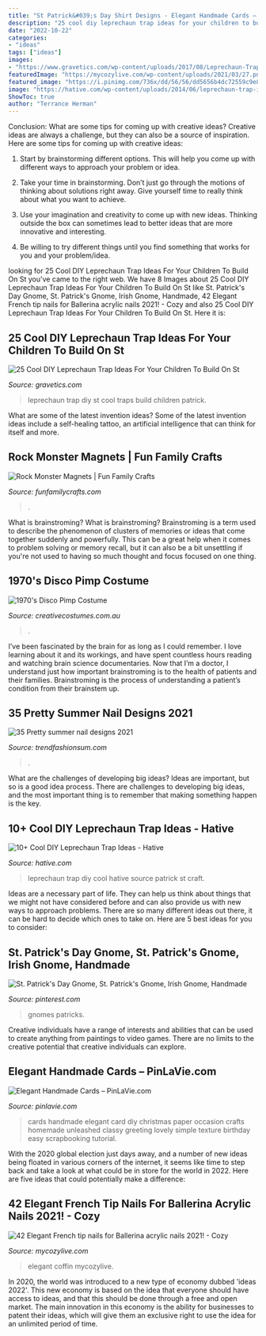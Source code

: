 ```yaml
---
title: "St Patrick&#039;s Day Shirt Designs - Elegant Handmade Cards – Pinlavie.com"
description: "25 cool diy leprechaun trap ideas for your children to build on st"
date: "2022-10-22"
categories:
- "ideas"
tags: ["ideas"]
images:
- "https://www.gravetics.com/wp-content/uploads/2017/08/Leprechaun-Trap.jpg"
featuredImage: "https://mycozylive.com/wp-content/uploads/2021/03/27.png"
featured_image: "https://i.pinimg.com/736x/dd/56/56/dd5656b4dc72559c9e8882b7afcfec9d.jpg"
image: "https://hative.com/wp-content/uploads/2014/06/leprechaun-trap-ideas/9-leprechaun-trap-ideas.jpg"
ShowToc: true
author: "Terrance Herman"
---
```



Conclusion: What are some tips for coming up with creative ideas?
Creative ideas are always a challenge, but they can also be a source of inspiration. Here are some tips for coming up with creative ideas:
1. Start by brainstorming different options. This will help you come up with different ways to approach your problem or idea.

2. Take your time in brainstorming. Don’t just go through the motions of thinking about solutions right away. Give yourself time to really think about what you want to achieve.

3. Use your imagination and creativity to come up with new ideas. Thinking outside the box can sometimes lead to better ideas that are more innovative and interesting.

4. Be willing to try different things until you find something that works for you and your problem/idea.

	

		
looking for 25 Cool DIY Leprechaun Trap Ideas For Your Children To Build On St you've came to the right web. We have 8 Images about 25 Cool DIY Leprechaun Trap Ideas For Your Children To Build On St like St. Patrick&#039;s Day Gnome, St. Patrick&#039;s Gnome, Irish Gnome, Handmade, 42 Elegant French tip nails for Ballerina acrylic nails 2021! - Cozy and also 25 Cool DIY Leprechaun Trap Ideas For Your Children To Build On St. Here it is:
		
    
## 25 Cool DIY Leprechaun Trap Ideas For Your Children To Build On St

<img loading=lazy src="https://www.gravetics.com/wp-content/uploads/2017/08/Leprechaun-Trap.jpg" onerror="this.onerror=null;this.src='https://tse1.mm.bing.net/th?id=OIP.2PnHpyYNUNIDAv32_COq8QHaMX&amp;pid=15.1';" alt="25 Cool DIY Leprechaun Trap Ideas For Your Children To Build On St">

_Source: gravetics.com_

>leprechaun trap diy st cool traps build children patrick. 

	

What are some of the latest invention ideas?
Some of the latest invention ideas include a self-healing tattoo, an artificial intelligence that can think for itself and more.

    
## Rock Monster Magnets | Fun Family Crafts

<img loading=lazy src="https://funfamilycrafts.com/wp-content/uploads/2012/08/rock-monsters-pebble-magnets.jpg" onerror="this.onerror=null;this.src='https://tse3.mm.bing.net/th?id=OIP.8kH74dJzm6p-SylImiszxQHaEv&amp;pid=15.1';" alt="Rock Monster Magnets | Fun Family Crafts">

_Source: funfamilycrafts.com_

>. 

	

What is brainstroming?
What is brainstroming? Brainstroming is a term used to describe the phenomenon of clusters of memories or ideas that come together suddenly and powerfully. This can be a great help when it comes to problem solving or memory recall, but it can also be a bit unsettling if you're not used to having so much thought and focus focused on one thing.

    
## 1970&#039;s Disco Pimp Costume

<img loading=lazy src="https://www.creativecostumes.com.au/wp-content/uploads/2014/07/RWP_146_web-768x1024.jpg" onerror="this.onerror=null;this.src='https://tse2.mm.bing.net/th?id=OIP.ZNETNkE0MwnnYnFCvlRU5wHaJ4&amp;pid=15.1';" alt="1970&#039;s Disco Pimp Costume">

_Source: creativecostumes.com.au_

>. 

	

I’ve been fascinated by the brain for as long as I could remember. I love learning about it and its workings, and have spent countless hours reading and watching brain science documentaries. Now that I’m a doctor, I understand just how important brainstroming is to the health of patients and their families. Brainstroming is the process of understanding a patient’s condition from their brainstem up.

    
## 35 Pretty Summer Nail Designs 2021

<img loading=lazy src="https://trendfashionsum.com/wp-content/uploads/2021/05/6-8.jpg" onerror="this.onerror=null;this.src='https://tse1.mm.bing.net/th?id=OIP.mHcl2IYnAxJWYo1g_StDpwHaLH&amp;pid=15.1';" alt="35 Pretty summer nail designs 2021">

_Source: trendfashionsum.com_

>. 

	

What are the challenges of developing big ideas?
Ideas are important, but so is a good idea process. There are challenges to developing big ideas, and the most important thing is to remember that making something happen is the key.

    
## 10+ Cool DIY Leprechaun Trap Ideas - Hative

<img loading=lazy src="https://hative.com/wp-content/uploads/2014/06/leprechaun-trap-ideas/9-leprechaun-trap-ideas.jpg" onerror="this.onerror=null;this.src='https://tse2.mm.bing.net/th?id=OIP.xLMajJcDS9m5vbeMYdK-CgHaJ4&amp;pid=15.1';" alt="10+ Cool DIY Leprechaun Trap Ideas - Hative">

_Source: hative.com_

>leprechaun trap diy cool hative source patrick st craft. 

	

Ideas are a necessary part of life. They can help us think about things that we might not have considered before and can also provide us with new ways to approach problems. There are so many different ideas out there, it can be hard to decide which ones to take on. Here are 5 best ideas for you to consider: 

    
## St. Patrick&#039;s Day Gnome, St. Patrick&#039;s Gnome, Irish Gnome, Handmade

<img loading=lazy src="https://i.pinimg.com/736x/dd/56/56/dd5656b4dc72559c9e8882b7afcfec9d.jpg" onerror="this.onerror=null;this.src='https://tse2.mm.bing.net/th?id=OIP.mgss4PUI9xsCoqpCl_tX5AHaJ4&amp;pid=15.1';" alt="St. Patrick&#039;s Day Gnome, St. Patrick&#039;s Gnome, Irish Gnome, Handmade">

_Source: pinterest.com_

>gnomes patricks. 

	

Creative individuals have a range of interests and abilities that can be used to create anything from paintings to video games. There are no limits to the creative potential that creative individuals can explore.

    
## Elegant Handmade Cards – PinLaVie.com

<img loading=lazy src="http://pinlavie.com/system/posts/pictures/3425/Elegant-handmade-cards-Crafts-Unleashed-1-1024x682.jpg" onerror="this.onerror=null;this.src='https://tse4.mm.bing.net/th?id=OIP.mHyKBcrHjsWmoQeT5shlrwHaE7&amp;pid=15.1';" alt="Elegant Handmade Cards – PinLaVie.com">

_Source: pinlavie.com_

>cards handmade elegant card diy christmas paper occasion crafts homemade unleashed classy greeting lovely simple texture birthday easy scrapbooking tutorial. 

	

With the 2020 global election just days away, and a number of new ideas being floated in various corners of the internet, it seems like time to step back and take a look at what could be in store for the world in 2022. Here are five ideas that could potentially make a difference: 

    
## 42 Elegant French Tip Nails For Ballerina Acrylic Nails 2021! - Cozy

<img loading=lazy src="https://mycozylive.com/wp-content/uploads/2021/03/27.png" onerror="this.onerror=null;this.src='https://tse3.mm.bing.net/th?id=OIP.tiamobjbxdG4ASdUKaffYgHaJm&amp;pid=15.1';" alt="42 Elegant French tip nails for Ballerina acrylic nails 2021! - Cozy">

_Source: mycozylive.com_

>elegant coffin mycozylive. 

	

In 2020, the world was introduced to a new type of economy dubbed 'ideas 2022'. This new economy is based on the idea that everyone should have access to ideas, and that this should be done through a free and open market. The main innovation in this economy is the ability for businesses to patent their ideas, which will give them an exclusive right to use the idea for an unlimited period of time.

